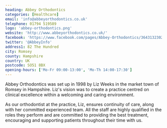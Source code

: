 ```yaml
---
heading: Abbey Orthodontics
categories: [Healthcare]
email: 'info@abbeyorthodontics.co.uk'
telephone: 01794 519589
logo: 'abbey-orthodontics.png'
website: 'http://www.abbeyorthodontics.co.uk/'
facebook: 'https://www.facebook.com/pages/Abbey-Orthodontics/364313230283869'
twitter: '@AbbeyInfo'
address1: 82 The Hundred
city: Romsey
county: Hampshire
country: UK
postcode: SO51 8BX
opening-hours: ['Mo-Fr 09:00-13:00', 'Mo-Th 14:00-17:30']
---
```

Abbey Orthodontics was set up in 1998 by Liz Weeks in the market town of Romsey in Hampshire. Liz's vision was to create a practice centred on clinical excellence within a welcoming and caring environment.

As our orthodontist at the practice, Liz, ensures continuity of care, along with her committed experienced team. All the staff are highly qualified in the roles they perform and are committed to providing the best treatment, encouraging and supporting patients throughout their time with us.